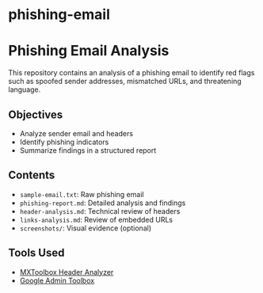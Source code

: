# phishing-email
# Phishing Email Analysis

This repository contains an analysis of a phishing email to identify red flags such as spoofed sender addresses, mismatched URLs, and threatening language.

## Objectives
- Analyze sender email and headers
- Identify phishing indicators
- Summarize findings in a structured report

##  Contents
- `sample-email.txt`: Raw phishing email
- `phishing-report.md`: Detailed analysis and findings
- `header-analysis.md`: Technical review of headers
- `links-analysis.md`: Review of embedded URLs
- `screenshots/`: Visual evidence (optional)

##  Tools Used
- [MXToolbox Header Analyzer](https://mxtoolbox.com/EmailHeaders.aspx)
- [Google Admin Toolbox](https://toolbox.googleapps.com/apps/messageheader/)

